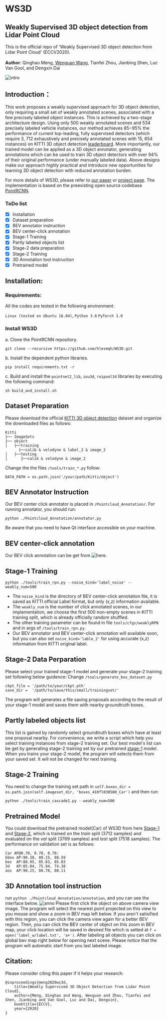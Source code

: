 # WS3D

## Weakly Supervised 3D object detection from Lidar Point Cloud

This is the official repo of 'Weakly Supervised 3D object detection from Lidar Point Cloud' (ECCV2020).<br/><br/>
**Author**: Qinghao Meng, [Wenguan Wang](https://sites.google.com/view/wenguanwang), Tianfei Zhou, Jianbing Shen, Luc Van Gool, and Dengxin Dai

![intro](https://github.com/hlesmqh/WS3D/blob/master/intro.png)

## Introduction：
This work proposes a weakly supervised approach for 3D object detection, only requiring a small set of weakly annotated scenes, associated with a few precisely labeled object instances. This is achieved by a two-stage architecture design. Using only 500 weakly annotated scenes and 534 precisely labeled vehicle instances, our method achieves 85−95% the performance of current top-leading, fully supervised detectors (which require 3, 712 exhaustively and precisely annotated scenes with 15, 654 instances) on KITTI 3D object detection [leaderboard](http://www.cvlibs.net/datasets/kitti/eval_object.php?obj_benchmark=3d). More importantly, our trained model can be applied as a 3D object annotator, generating annotations which can be used to train 3D object detectors with over 94% of their original performance (under manually labeled data). Above designs make our approach highly practical and introduce new opportunities for learning 3D object detection with reduced annotation burden.

For more details of WS3D, please refer to [our paper](https://arxiv.org/abs/2007.11901v1) or [project page](#).
The implementation is based on the preexisting open source codebase [PointRCNN](https://github.com/sshaoshuai/PointRCNN).

### ToDo list
- [x] Installation
- [x] Dataset preparation
- [x] BEV annotator instruction
- [x] BEV center-click annotation
- [x] Stage-1 Training
- [x] Partly labeled objects list
- [x] Stage-2 data preparation
- [x] Stage-2 Training
- [x] 3D Annotation tool instruction
- [x] Pretrained model 

## Installation:

### Requirements:
All the codes are tested in the following environment:

```Linux (tested on Ubuntu 16.04)```, 
```Python 3.6```
```PyTorch 1.0```

### Install WS3D

a. Clone the PointRCNN repository.
```shell
git clone --recursive https://github.com/hlesmqh/WS3D.git
```

b. Install the dependent python libraries.
```shell
pip install requirements.txt -r
```

c. Build and install the `pointnet2_lib`, `iou3d`, `roipool3d` libraries by executing the following command:
```shell
sh build_and_install.sh
```

## Dataset Preparation
Please download the official [KITTI 3D object detection](http://www.cvlibs.net/datasets/kitti/eval_object.php?obj_benchmark=3d) dataset and organize the downloaded files as follows:
```
Kitti
├── ImageSets
├── object
│   ├──training
      ├──calib & velodyne & label_2 & image_2
│   ├──testing
│      ├──calib & velodyne & image_2
```

Change the the files ```/tools/train_*.py```  follow:
```shell
DATA_PATH = os.path.join('/your/path/Kitti/object')
```

## BEV Annotator Instruction

Our BEV center click annotator is placed in `/Pointcloud_Annotation/`. For running annotator, you should run:
```shell
python ./Pointcloud_Annotation/annotator.py 
```
Be aware that you need to have Qt interface accessible on your machine.

## BEV center-click annotation
Our BEV click annotation can be get from ![here](https://drive.google.com/file/d/1A-HWh6HFq9JFp4IJghWfbOs80a8ergPt/view?usp=sharing).


## Stage-1 Training
```shell
python ./tools/train_rpn.py --noise_kind='label_noise' --weakly_num=500
```
- The `noise_kind` is the directory of BEV center-click annotation file, it is saved as KITTI official Label format, but only (x,z) information available.
- The `weakly_num` is the number of click annotated scenes, in our implementation, we choose the first 500 non-empty scenes in KITTI training split, which is already officially random shuffled.
- The other training parameter can be found in file `tools/cfgs/weaklyRPN` and in args of `/tools/train_rpn.py`.
- Our BEV annotator and BEV center-click annotation will available soon, but you can also set `noise_kind='lable_2'` for using accurate (x,z) information from KITTI original label.

## Stage-2 Data Perparation
Please select your trained stage-1 model and generate your stage-2 training set following below guidence:
Change  ```/tools/generate_box_dataset.py```
```shell
ckpt_file = '/path/to/your/ckpt.pth'
save_dir =  '/path/to/save/this/small/trainingset/'
```
The program will generates a file saving proposals according to the result of your stage-1 model and saves them with nearby groundtruth boxes.

## Partly labeled objects list
This list is gained by randomly select groundtruth boxes which have at least one proposal nearby. For convenience, we write a script which help you select training instances from stage-2 training set. Our best model's list can be get by generating stage-2 training set by our pretrained [stage-1](https://drive.google.com/file/d/1RgsANIPsnYh1rctTifSzGSdG9v6_sS5F/view?usp=sharing) model. When you trains your stage-2 model, the program will selects them from your saved set. It will not be changed for next training. 

## Stage-2 Training
You need to change the training set path in ```self.boxes_dir = os.path.join(self.imageset_dir, 'boxes_410fl030500_Car')``` and then run:
```shell
python ./tools/train_cascade1.py --weakly_num=500
```

## Pretrained Model
You could download the pretrained model(Car) of WS3D from here [Stage-1](https://drive.google.com/file/d/1RgsANIPsnYh1rctTifSzGSdG9v6_sS5F/view?usp=sharing) and [Stage-2](https://drive.google.com/file/d/1V_pu3xDRwybNho6L7f0dxY3Qdvyz0pAG/view?usp=sharing), which is trained on the *train* split (3712 samples) and evaluated on the *val* split (3769 samples) and *test* split (7518 samples). The performance on validation set is as follows:
```
Car AP@0.70, 0.70, 0.70:
bbox AP:90.38, 89.15, 88.59
bev  AP:88.95, 85.83, 85.03
3d   AP:85.04, 75.94, 74.38
aos  AP:90.25, 88.78, 88.11
```

## 3D Annotation tool instruction

run ```python ./Pointcloud_Annotation/annotation```, and you can see the interface below.
![anno](https://github.com/hlesmqh/WS3D/blob/master/annotation.png)
Please first click the object on above camera view image. The program will select the nearest point projected on this view to you mouse and show a zoom in BEV map left below. If you aren't satisified with this region, you can click the camera view again for a better BEV region.
Then, you can click the BEV center of object on this zoom in BEV map, your click location will be saved in desired file which is setted at ```f = open('label_w/label.txt', 'a+')```. After labeling all objects you can click on global bev map right below for opening next scene. Please notice that the program will automatic start from you last labeled image.

Citation:
---------------

Please consider citing this paper if it helps your research:

    @inproceedings{meng2020ws3d,
        title={Weakly Supervised 3D Object Detection from Lidar Point Cloud},
        author={Meng, Qinghao and Wang, Wenguan and Zhou, Tianfei and Shen, Jianbing and Van Gool, Luc and Dai, Dengxin},
        booktitle={ECCV},
        year={2020}
    }
    

